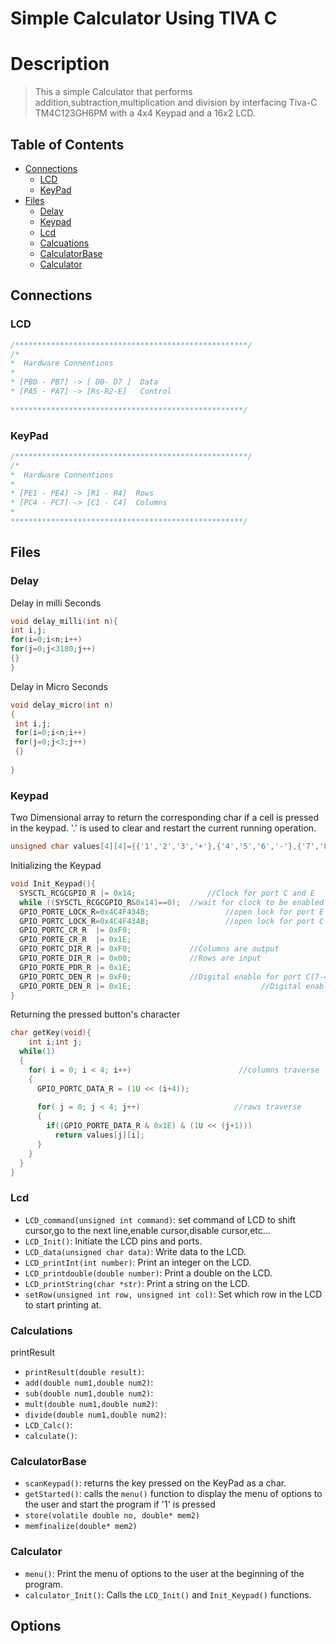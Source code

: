 # Simple Calculator Using TIVA C
# Description

> This a simple Calculator that performs addition,subtraction,multiplication and division by interfacing Tiva-C TM4C123GH6PM with a 4x4 Keypad and a 16x2 LCD.

## Table of Contents

- [Connections](#connections)
  * [LCD](#lcd)
  * [KeyPad](#keypad)
- [Files](#files)
  * [Delay](#delay)
  * [Keypad](#keypad)
  * [Lcd](#lcd)
  * [Calcuations](#calculations)
  * [CalculatorBase](#calculatorbase)
  * [Calculator](#calculator)





## Connections


### LCD



```c
/****************************************************/   
/*
*  Hardware Connentions
*
* [PB0 - PB7] -> [ D0- D7 ]  Data
* [PA5 - PA7] -> [Rs-R2-E]   Control
 
****************************************************/
```


### KeyPad

```c
/****************************************************/   
/*
*  Hardware Connentions
*
* [PE1 - PE4] -> [R1 - R4]  Rows
* [PC4 - PC7] -> [C1 - C4]  Columns
*  
****************************************************/
```



## Files

### Delay

Delay in milli Seconds

```c
void delay_milli(int n){
int i,j;
for(i=0;i<n;i++)
for(j=0;j<3180;j++)
{}
}

```

Delay in Micro Seconds

```c
void delay_micro(int n)
{
 int i,j;
 for(i=0;i<n;i++)
 for(j=0;j<3;j++)
 {}
 
}

```


### Keypad

Two Dimensional array to return the corresponding char if a cell is pressed in the keypad.
'.' is used to clear and restart the current running operation.
```c
unsigned char values[4][4]={{'1','2','3','+'},{'4','5','6','-'},{'7','8','9','*'},{'.','0','=','/'}};
```
Initializing the Keypad
```c
void Init_Keypad(){
  SYSCTL_RCGCGPIO_R |= 0x14;       	 		//Clock for port C and E    
  while ((SYSCTL_RCGCGPIO_R&0x14)==0);	//wait for clock to be enabled
  GPIO_PORTE_LOCK_R=0x4C4F434B;				   	//open lock for port E
  GPIO_PORTC_LOCK_R=0x4C4F434B;		   			//open lock for port C
  GPIO_PORTC_CR_R  |= 0xF0;            
  GPIO_PORTE_CR_R  |= 0x1E;            
  GPIO_PORTC_DIR_R |= 0xF0;             //Columns are output
  GPIO_PORTE_DIR_R |= 0x00;            	//Rows are input
  GPIO_PORTE_PDR_R |= 0x1E;           
  GPIO_PORTC_DEN_R |= 0xF0;            	//Digital enable for port C(7-4)
  GPIO_PORTE_DEN_R |= 0x1E; 					      	//Digital enable for port E(7-4)
}
```
Returning the pressed button's character
```c
char getKey(void){
	int i;int j;
  while(1)
  {
    for( i = 0; i < 4; i++)                        //columns traverse
    {
      GPIO_PORTC_DATA_R = (1U << (i+4));
      
      for( j = 0; j < 4; j++)                     //raws traverse
      {
        if((GPIO_PORTE_DATA_R & 0x1E) & (1U << (j+1)))
          return values[j][i];
      }
    }	
  }
}
```
### Lcd


* `LCD_command(unsigned int command)`: set command of LCD to shift cursor,go to the next line,enable cursor,disable cursor,etc...
* `LCD_Init()`: Initiate the LCD pins and ports.
* `LCD_data(unsigned char data)`: Write data to the LCD.
* `LCD_printInt(int number)`: Print an integer on the LCD.
* `LCD_printdouble(double number)`:  Print a double on the LCD.
* `LCD_printString(char *str)`: Print a string on the LCD.
* `setRow(unsigned int row, unsigned int col)`: Set which row in the LCD to start printing at.


### Calculations
printResult
* `printResult(double result)`: 
* `add(double num1,double num2)`: 
* `sub(double num1,double num2)`: 
* `mult(double num1,double num2)`:
* `divide(double num1,double num2)`:  
* `LCD_Calc()`: 
* `calculate()`: 

### CalculatorBase

* `scanKeypad()`: returns the key pressed on the KeyPad as a char.
* `getStarted()`: calls the  `menu()` function to display the menu of options to the user and start the program if '1' is pressed
* `store(volatile double no, double* mem2)`
* `memfinalize(double* mem2)`

### Calculator
* `menu()`: Print the menu of options to the user at the beginning of the program.
* `calculator_Init()`: Calls the `LCD_Init()` and `Init_Keypad()` functions.


## Options





 
